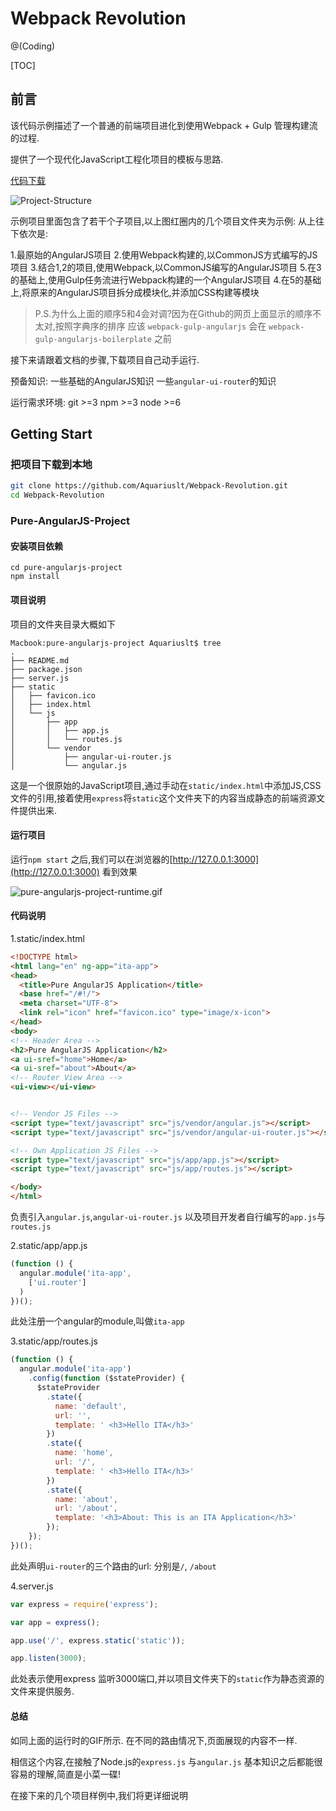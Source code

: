 # Webpack Revolution

@(Coding)

[TOC]
## 前言

该代码示例描述了一个普通的前端项目进化到使用Webpack + Gulp 管理构建流的过程.

提供了一个现代化JavaScript工程化项目的模板与思路.


[代码下载](https://github.com/Aquariuslt/Webpack-Revolution)

![Project-Structure](https://ooo.0o0.ooo/2017/05/21/59210e605f1c3.png)

示例项目里面包含了若干个子项目,以上图红圈内的几个项目文件夹为示例:
从上往下依次是: 

1.最原始的AngularJS项目
2.使用Webpack构建的,以CommonJS方式编写的JS项目
3.结合1,2的项目,使用Webpack,以CommonJS编写的AngularJS项目
5.在3的基础上,使用Gulp任务流进行Webpack构建的一个AngularJS项目
4.在5的基础上,将原来的AngularJS项目拆分成模块化,并添加CSS构建等模块


> P.S.为什么上面的顺序5和4会对调?因为在Github的网页上面显示的顺序不太对,按照字典序的排序 应该 `webpack-gulp-angularjs` 会在 `webpack-gulp-angularjs-boilerplate` 之前


接下来请跟着文档的步骤,下载项目自己动手运行.

预备知识:
一些基础的AngularJS知识
一些`angular-ui-router`的知识

运行需求环境:
git >=3
npm >=3
node >=6


## Getting Start

### 把项目下载到本地
```bash
git clone https://github.com/Aquariuslt/Webpack-Revolution.git
cd Webpack-Revolution
```

### Pure-AngularJS-Project

#### 安装项目依赖
```
cd pure-angularjs-project
npm install
```

#### 项目说明
项目的文件夹目录大概如下
```
Macbook:pure-angularjs-project Aquariuslt$ tree
.
├── README.md
├── package.json
├── server.js
├── static
│   ├── favicon.ico
│   ├── index.html
│   └── js
│       ├── app
│       │   ├── app.js
│       │   └── routes.js
│       └── vendor
│           ├── angular-ui-router.js
│           └── angular.js

```

这是一个很原始的JavaScript项目,通过手动在`static/index.html`中添加JS,CSS文件的引用,接着使用`express`将`static`这个文件夹下的内容当成静态的前端资源文件提供出来.

#### 运行项目

运行`npm start` 之后,我们可以在浏览器的[http://127.0.0.1:3000](http://127.0.0.1:3000) 看到效果

![pure-angularjs-project-runtime.gif](https://ooo.0o0.ooo/2017/05/21/59211855870b8.gif)

#### 代码说明
1.static/index.html
```html
<!DOCTYPE html>
<html lang="en" ng-app="ita-app">
<head>
  <title>Pure AngularJS Application</title>
  <base href="/#!/">
  <meta charset="UTF-8">
  <link rel="icon" href="favicon.ico" type="image/x-icon">
</head>
<body>
<!-- Header Area -->
<h2>Pure AngularJS Application</h2>
<a ui-sref="home">Home</a>
<a ui-sref="about">About</a>
<!-- Router View Area -->
<ui-view></ui-view>


<!-- Vendor JS Files -->
<script type="text/javascript" src="js/vendor/angular.js"></script>
<script type="text/javascript" src="js/vendor/angular-ui-router.js"></script>

<!-- Own Application JS Files -->
<script type="text/javascript" src="js/app/app.js"></script>
<script type="text/javascript" src="js/app/routes.js"></script>

</body>
</html>
```

负责引入`angular.js`,`angular-ui-router.js`
以及项目开发者自行编写的`app.js`与`routes.js`

2.static/app/app.js
```javascript
(function () {
  angular.module('ita-app',
    ['ui.router']
  )
})();
```

此处注册一个angular的module,叫做`ita-app`

3.static/app/routes.js
```javascript
(function () {
  angular.module('ita-app')
    .config(function ($stateProvider) {
      $stateProvider
        .state({
          name: 'default',
          url: '',
          template: ' <h3>Hello ITA</h3>'
        })
        .state({
          name: 'home',
          url: '/',
          template: ' <h3>Hello ITA</h3>'
        })
        .state({
          name: 'about',
          url: '/about',
          template: '<h3>About: This is an ITA Application</h3>'
        });
    });
})();
```

此处声明`ui-router`的三个路由的url:
分别是`/`, `/about`

4.server.js
```javascript
var express = require('express');

var app = express();

app.use('/', express.static('static'));

app.listen(3000);
```
此处表示使用express 监听3000端口,并以项目文件夹下的`static`作为静态资源的文件来提供服务.

#### 总结
如同上面的运行时的GIF所示.
在不同的路由情况下,页面展现的内容不一样.

相信这个内容,在接触了Node.js的`express.js`
与`angular.js` 基本知识之后都能很容易的理解,简直是小菜一碟!


在接下来的几个项目样例中,我们将更详细说明


